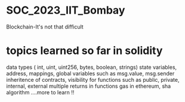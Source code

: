 # SOC_2023_IIT_Bombay
Blockchain-It's not that difficult 

# topics learned so far in solidity
data types ( int, uint, uint256, bytes, boolean, strings) 
state variables, address, mappings, global variables such as msg.value, msg.sender
inheritence of contracts, visibility for functions such as public, private, internal, external 
multiple returns in functions
gas in ethereum, sha algorithm
....more to learn !!
